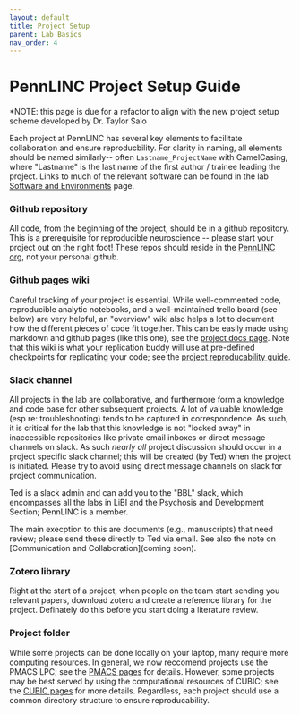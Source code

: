 ```yaml
---
layout: default
title: Project Setup
parent: Lab Basics
nav_order: 4
---
```


# PennLINC Project Setup Guide

*NOTE: this page is due for a refactor to align with the new project setup scheme developed by Dr. Taylor Salo

Each project at PennLINC has several key elements to facilitate collaboration and ensure reproducbility.  For clarity in naming, all elements should be named similarly-- often ```Lastname_ProjectName``` with CamelCasing, where "Lastname" is the last name of the first author / trainee leading the project.  Links to much of the relevant software can be found in the lab [Software and Environments](https://pennlinc.github.io/docs/Basics/basics/) page.


### Github repository

All code, from the beginning of the project, should be in a github repository.  This is a prerequisite for reproducible neuroscience -- please start your project  out on the right foot!  These repos should reside in the [PennLINC org](www.github.com/PennLINC), not your personal github.


### Github pages wiki

Careful tracking of your project is essential. While well-commented code, reproducible analytic notebooks, and a well-maintained trello board (see below) are very helpful, an "overview" wiki also helps a lot to document how the different pieces of code fit together. This can be  easily made using markdown and github pages (like this one), see the [project docs page](https://pennlinc.github.io/docs/Contributing/project-documentation/).  Note that this wiki is what your replication buddy will use at pre-defined checkpoints for replicating your code; see the [project reproducability guide](https://pennlinc.github.io/docs/LabHome/ReproSystem/).


### Slack channel

All projects in the lab are collaborative, and furthermore form a knowledge and code base for other subsequent projects.  A lot of valuable knowledge (esp re: troubleshooting) tends to be captured in correspondence.  As such, it is critical for the lab that this knowledge is not "locked away" in inaccessible repositories like private email inboxes or direct message channels on slack.  As such _nearly all_ project discussion should occur in a project specific slack channel; this will be created (by Ted) when the project is initiated.  Please try to avoid using direct message channels on slack for project communication.

Ted is a slack admin and can add you to the "BBL" slack, which encompasses all the labs in LiBI and the Psychosis and Development Section; PennLINC is a member.

The main execption to this are documents (e.g., manuscripts) that need  review; please send these directly to Ted via email.  See also the note on [Communication and Collaboration](coming soon).


### Zotero library

Right at the start of a project, when people on the team start sending you relevant papers, download zotero and create a reference library for the project.  Definately do this before you start doing a literature review.


### Project folder 

While some projects can be done locally on your laptop, many require more computing resources.  In general, we now reccomend projects use the PMACS LPC; see the [PMACS pages](https://pennlinc.github.io/docs/pmacs) for details.  However, some projects may be best served by using the computational resources of CUBIC; see the [CUBIC pages](https://pennlinc.github.io/docs/cubic) for more details.   Regardless, each project should use a common directory structure to ensure reproducability.
